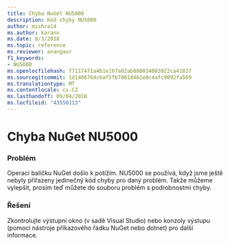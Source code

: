 ```yaml
---
title: Chyba NuGet NU5000
description: Kód chyby NU5000
author: mishra14
ms.author: karann
ms.date: 8/3/2018
ms.topic: reference
ms.reviewer: anangaur
f1_keywords:
- NU5000
ms.openlocfilehash: f7117471a4b1e167a02ab880034083922ca41837
ms.sourcegitcommit: 1d1406764c6af5fb7801d462e0c4afc9092fa569
ms.translationtype: MT
ms.contentlocale: cs-CZ
ms.lasthandoff: 09/04/2018
ms.locfileid: "43550113"
---
```

# <a name="nuget-error-nu5000"></a>Chyba NuGet NU5000

### <a name="issue"></a>Problém

Operaci balíčku NuGet došlo k potížím. NU5000 se používá, když jsme ještě nebyly přiřazeny jedinečný kód chyby pro daný problém. Takže můžeme vylepšit, prosím teď můžete do souboru problém s podrobnostmi chyby.


### <a name="solution"></a>Řešení

Zkontrolujte výstupní okno (v sadě Visual Studio) nebo konzoly výstupu (pomocí nástroje příkazového řádku NuGet nebo dotnet) pro další informace.


